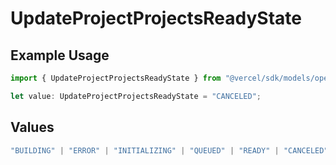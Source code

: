 # UpdateProjectProjectsReadyState

## Example Usage

```typescript
import { UpdateProjectProjectsReadyState } from "@vercel/sdk/models/operations";

let value: UpdateProjectProjectsReadyState = "CANCELED";
```

## Values

```typescript
"BUILDING" | "ERROR" | "INITIALIZING" | "QUEUED" | "READY" | "CANCELED"
```